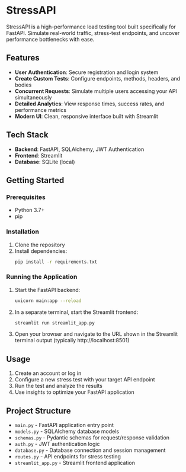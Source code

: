# StressAPI

StressAPI is a high-performance load testing tool built specifically for FastAPI. Simulate real-world traffic, stress-test endpoints, and uncover performance bottlenecks with ease.

## Features

- **User Authentication**: Secure registration and login system
- **Create Custom Tests**: Configure endpoints, methods, headers, and bodies
- **Concurrent Requests**: Simulate multiple users accessing your API simultaneously
- **Detailed Analytics**: View response times, success rates, and performance metrics
- **Modern UI**: Clean, responsive interface built with Streamlit

## Tech Stack

- **Backend**: FastAPI, SQLAlchemy, JWT Authentication
- **Frontend**: Streamlit
- **Database**: SQLite (local)

## Getting Started

### Prerequisites

- Python 3.7+
- pip

### Installation

1. Clone the repository
2. Install dependencies:
   ```bash
   pip install -r requirements.txt
   ```

### Running the Application

1. Start the FastAPI backend:
   ```bash
   uvicorn main:app --reload
   ```

2. In a separate terminal, start the Streamlit frontend:
   ```bash
   streamlit run streamlit_app.py
   ```

3. Open your browser and navigate to the URL shown in the Streamlit terminal output (typically http://localhost:8501)

## Usage

1. Create an account or log in
2. Configure a new stress test with your target API endpoint
3. Run the test and analyze the results
4. Use insights to optimize your FastAPI application

## Project Structure

- `main.py` - FastAPI application entry point
- `models.py` - SQLAlchemy database models
- `schemas.py` - Pydantic schemas for request/response validation
- `auth.py` - JWT authentication logic
- `database.py` - Database connection and session management
- `routes.py` - API endpoints for stress testing
- `streamlit_app.py` - Streamlit frontend application
